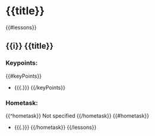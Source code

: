 # {{title}}
{{#lessons}}

## {{i}} {{title}}

### Keypoints: 

{{#keyPoints}}
- {{{.}}}
{{/keyPoints}}

### Hometask: 

{{^hometask}}
Not specified
{{/hometask}}
{{#hometask}}
- {{{.}}}
{{/hometask}}
{{/lessons}}